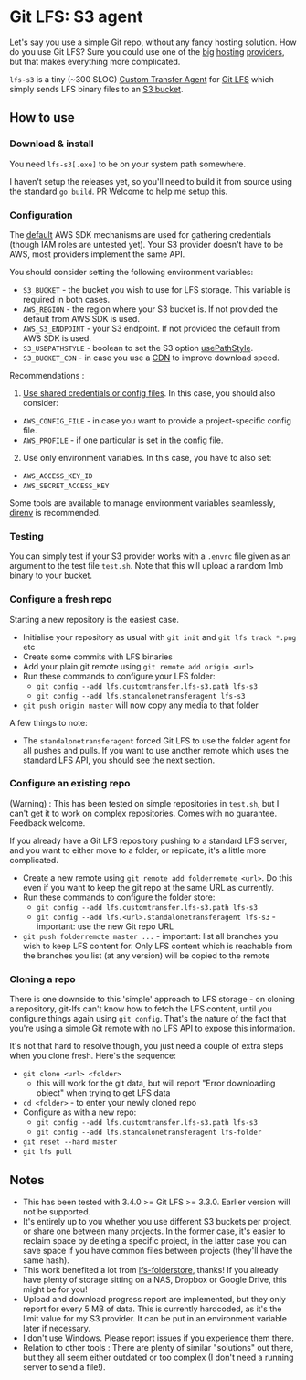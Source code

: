 # Git LFS: S3 agent

Let's say you use a simple Git repo, without any fancy hosting
solution. How do you use Git LFS? Sure you could use one of the
[big](https://bitbucket.org) [hosting](https://github.com)
[providers](https://gitlab.com), but that makes everything more
complicated.

`lfs-s3` is a tiny (~300 SLOC) [Custom Transfer
Agent](https://github.com/git-lfs/git-lfs/blob/master/docs/custom-transfers.md)
for [Git LFS](https://git-lfs.github.com/) which simply sends LFS
binary files to an [S3
bucket](https://docs.aws.amazon.com/AmazonS3/latest/userguide/Welcome.html).

## How to use

### Download &amp; install

You need `lfs-s3[.exe]` to be on your system path somewhere.

I haven't setup the releases yet, so you'll need to build it from
source using the standard `go build`. PR Welcome to help me setup
this.

### Configuration

The
[default](https://aws.github.io/aws-sdk-go-v2/docs/configuring-sdk/#specifying-credentials)
AWS SDK mechanisms are used for gathering credentials (though IAM
roles are untested yet). Your S3 provider doesn't have to be AWS, most
providers implement the same API.

You should consider setting the following environment variables:
* `S3_BUCKET` - the bucket you wish to use for LFS storage. This
  variable is required in both cases.
* `AWS_REGION` - the region where your S3 bucket is.  If not provided
  the default from AWS SDK is used.
* `AWS_S3_ENDPOINT` - your S3 endpoint.  If not provided the default
  from AWS SDK is used.
* `S3_USEPATHSTYLE` - boolean to set the S3 option [usePathStyle](https://docs.aws.amazon.com/AmazonS3/latest/userguide/dual-stack-endpoints.html#dual-stack-endpoints-description).
* `S3_BUCKET_CDN` - in case you use a [CDN](https://aws.amazon.com/what-is/cdn) to improve download speed.

Recommendations :
1) [Use shared credentials or config files](https://docs.aws.amazon.com/sdkref/latest/guide/file-format.html). In this case, you should also consider:
* `AWS_CONFIG_FILE` - in case you want to provide a project-specific config file.
* `AWS_PROFILE` - if one particular is set in the config file.

2) Use only environment variables. In this case, you have to also set:
* `AWS_ACCESS_KEY_ID`
* `AWS_SECRET_ACCESS_KEY`

Some tools are available to manage environment variables seamlessly,
[direnv](https://github.com/direnv/direnv) is recommended.

### Testing

You can simply test if your S3 provider works with a `.envrc` file
given as an argument to the test file `test.sh`. Note that this will
upload a random 1mb binary to your bucket.

### Configure a fresh repo

Starting a new repository is the easiest case.

* Initialise your repository as usual with `git init` and `git lfs track *.png` etc
* Create some commits with LFS binaries
* Add your plain git remote using `git remote add origin <url>`
* Run these commands to configure your LFS folder:
  * `git config --add lfs.customtransfer.lfs-s3.path lfs-s3`
  * `git config --add lfs.standalonetransferagent lfs-s3`
* `git push origin master` will now copy any media to that folder

A few things to note:

* The `standalonetransferagent` forced Git LFS to use the folder agent for all
  pushes and pulls. If you want to use another remote which uses the standard
  LFS API, you should see the next section.

### Configure an existing repo

(Warning) : This has been tested on simple repositories in `test.sh`,
but I can't get it to work on complex repositories. Comes with no
guarantee. Feedback welcome.

If you already have a Git LFS repository pushing to a standard LFS server, and
you want to either move to a folder, or replicate, it's a little more complicated.

* Create a new remote using `git remote add folderremote <url>`. Do this even if you want to keep the git repo at the same URL as currently.
* Run these commands to configure the folder store:
  * `git config --add lfs.customtransfer.lfs-s3.path lfs-s3`
  * `git config --add lfs.<url>.standalonetransferagent lfs-s3` - important: use the new Git repo URL
* `git push folderremote master ...` - important: list all branches you wish to keep LFS content for. Only LFS content which is reachable from the branches you list (at any version) will be copied to the remote

### Cloning a repo

There is one downside to this 'simple' approach to LFS storage - on cloning a
repository, git-lfs can't know how to fetch the LFS content, until you configure
things again using `git config`. That's the nature of the fact that you're using
a simple Git remote with no LFS API to expose this information.

It's not that hard to resolve though, you just need a couple of extra steps
when you clone fresh. Here's the sequence:

* `git clone <url> <folder>`
    * this will work for the git data, but will report "Error downloading object" when trying to get LFS data
* `cd <folder>` - to enter your newly cloned repo
* Configure as with a new repo:
  * `git config --add lfs.customtransfer.lfs-s3.path lfs-s3`
  * `git config --add lfs.standalonetransferagent lfs-folder`
* `git reset --hard master`
* `git lfs pull`

## Notes

* This has been tested with 3.4.0 >= Git LFS >= 3.3.0. Earlier version
  will not be supported.
* It's entirely up to you whether you use different S3 buckets per project, or
  share one between many projects. In the former case, it's easier to reclaim
  space by deleting a specific project, in the latter case you can save space if
  you have common files between projects (they'll have the same hash).
* This work benefited a lot from
  [lfs-folderstore](https://github.com/sinbad/lfs-folderstore),
  thanks! If you already have plenty of storage sitting on a NAS,
  Dropbox or Google Drive, this might be for you!
* Upload and download progress report are implemented, but they only
  report for every 5 MB of data. This is currently hardcoded, as it's
  the limit value for my S3 provider. It can be put in an environment
  variable later if necessary.
* I don't use Windows. Please report issues if you experience them there.
* Relation to other tools : There are plenty of similar "solutions"
  out there, but they all seem either outdated or too complex (I don't
  need a running server to send a file!).
